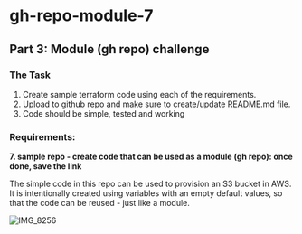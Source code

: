 # gh-repo-module-7
## Part 3: Module (gh repo) challenge

### The Task

1. Create sample terraform code using each of the requirements.
2. Upload to github repo and make sure to create/update README.md file.
3. Code should be simple, tested and working

### Requirements: 

**7. sample repo - create code that can be used as а module (gh repo): once done, save the link**


The simple code in this repo can be used to provision an S3 bucket in AWS. It is intentionally created using variables with an empty default values, so that the code can be reused - just like a module.


![IMG_8256](https://github.com/user-attachments/assets/b4425261-a61e-4891-aba8-07bde7f18180)
